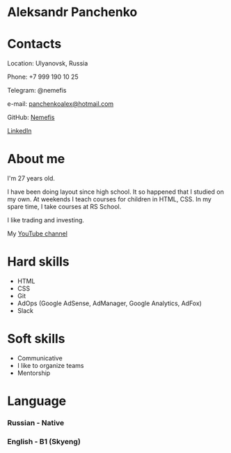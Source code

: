 # Aleksandr Panchenko

# Contacts

Location: Ulyanovsk, Russia

Phone: +7 999 190 10 25

Telegram: @nemefis

e-mail: panchenkoalex@hotmail.com

GitHub: [Nemefis](https://github.com/Nemefis "My GitHub")

[LinkedIn](https://www.linkedin.com/in/aleksandr-panchenko-b7794b80/ "MyLinkedIn")

# About me

I'm 27 years old. 

I have been doing layout since high school. It so happened that I studied on my own. At weekends I teach courses for children in HTML, CSS. In my spare time, I take courses at RS School.

I like trading and investing.

My [YouTube channel](https://www.youtube.com/channel/UCanAoKSF_I82tk-wBBmEcVw "My YouTube Channel")

# Hard skills

* HTML
* CSS
* Git
* AdOps (Google AdSense, AdManager, Google Analytics, AdFox)
* Slack

# Soft skills

* Communicative
* I like to organize teams
* Mentorship

# Language

### Russian - Native
### English - B1 (Skyeng)

